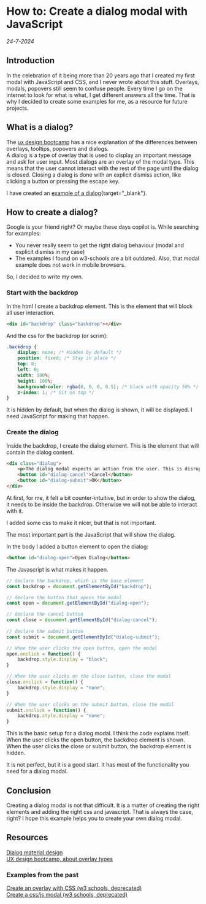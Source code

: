 # How to: Create a dialog modal with JavaScript

*24-7-2024*

## Introduction

In the celebration of it being more than 20 years ago that I created my first modal with JavaScript and CSS, and I never wrote about this stuff. Overlays, modals, popovers still seem to confuse people. Every time I go on the internet to look for what is what, I get different answers all the time. That is why I decided to create some examples for me, as a resource for future projects.


## What is a dialog?

The [ux design bootcamp](https://bootcamp.uxdesign.cc/popups-dialogs-tooltips-and-popovers-ux-patterns-2-939da7a1ddcd) has a nice explanation of the differences between overlays, tooltips, popovers and dialogs.  
A dialog is a type of overlay that is used to display an important message and ask for user input. Most dialogs are an overlay of the modal type. This means that the user cannot interact with the rest of the page until the dialog is closed. Closing a dialog is done with an explicit dismiss action, like clicking a button or pressing the escape key.  

I have created an [example of a dialog](https://helmerdendekker.github.io/example/dialog-example.html){target="_blank"}.

## How to create a dialog?

Google is your friend right? Or maybe these days copilot is. While searching for examples:
- You never really seem to get the right dialog behaviour (modal and explicit dismiss in my case)
- The examples I found on w3-schools are a bit outdated. Also, that modal example does not work in mobile browsers.

So, I decided to write my own.

### Start with the backdrop

In the html I create a backdrop element. This is the element that will block all user interaction.

```html
<div id="backdrop" class="backdrop"></div>
```

And the css for the backdrop (or scrim):

```css
.backdrop {
	display: none; /* Hidden by default */
	position: fixed; /* Stay in place */
    top: 0;
    left: 0;
    width: 100%;
    height: 100%;
    background-color: rgba(0, 0, 0, 0.5); /* black with opacity 50% */
    z-index: 1; /* Sit on top */
}
```

It is hidden by default, but when the dialog is shown, it will be displayed. I need JavaScript for making that happen.


### Create the dialog

Inside the backdrop, I create the dialog element. This is the element that will contain the dialog content.

```html
<div class="dialog">
	<p>The dialog modal expects an action from the user. This is disruptive to the users work flow. It has an explicit dismiss.</p>
	<button id="dialog-cancel">Cancel</button>
	<button id="dialog-submit">OK</button>
</div>
```

At first, for me, it felt a bit counter-intuitive, but in order to show the dialog, it needs to be inside the backdrop. Otherwise we will not be able to interact with it.

I added some css to make it nicer, but that is not important.

The most important part is the JavaScript that will show the dialog.

In the body I added a button element to open the dialog:

```html
<button id="dialog-open">Open Dialog</button>
```

The Javascript is what makes it happen.

```js
// declare the backdrop, which is the base element
const backdrop = document.getElementById("backdrop");

// declare the button that opens the modal
const open = document.getElementById("dialog-open");

// declare the cancel button
const close = document.getElementById("dialog-cancel");
		
// declare the submit button
const submit = document.getElementById("dialog-submit");

// When the user clicks the open button, open the modal 
open.onclick = function() {
	backdrop.style.display = "block";
}

// When the user clicks on the close button, close the modal
close.onclick = function() {
	backdrop.style.display = "none";
}

// When the user clicks on the submit button, close the modal
submit.onclick = function() {
	backdrop.style.display = "none";
}
```

This is the basic setup for a dialog modal.
I think the code explains itself. When the user clicks the open button, the backdrop element is shown. When the user clicks the close or submit button, the backdrop element is hidden.

It is not perfect, but it is a good start. It has most of the functionality you need for a dialog modal.

## Conclusion

Creating a dialog modal is not that difficult. It is a matter of creating the right elements and adding the right css and javascript. That is always the case, right? I hope this example helps you to create your own dialog modal.


## Resources

[Dialog material design](https://m3.material.io/components/dialogs/overview)  
[UX design bootcamp, about overlay types](https://bootcamp.uxdesign.cc/popups-dialogs-tooltips-and-popovers-ux-patterns-2-939da7a1ddcd)  

### Examples from the past
[Create an overlay with CSS (w3 schools, deprecated)](https://www.w3schools.com/howto/howto_css_overlay.asp)  
[Create a css/js modal (w3 schools, deprecated)](https://www.w3schools.com/howto/howto_css_modals.asp)  
